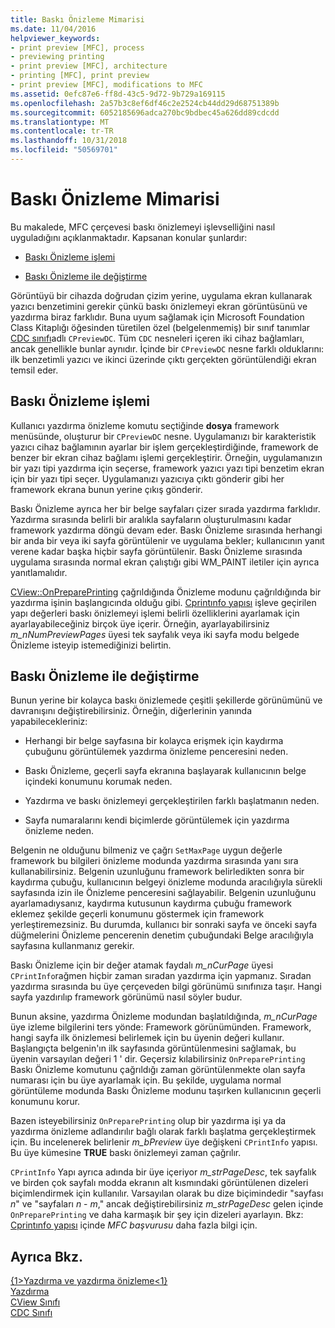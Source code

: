 ```yaml
---
title: Baskı Önizleme Mimarisi
ms.date: 11/04/2016
helpviewer_keywords:
- print preview [MFC], process
- previewing printing
- print preview [MFC], architecture
- printing [MFC], print preview
- print preview [MFC], modifications to MFC
ms.assetid: 0efc87e6-ff8d-43c5-9d72-9b729a169115
ms.openlocfilehash: 2a57b3c8ef6df46c2e2524cb44dd29d68751389b
ms.sourcegitcommit: 6052185696adca270bc9bdbec45a626dd89cdcdd
ms.translationtype: MT
ms.contentlocale: tr-TR
ms.lasthandoff: 10/31/2018
ms.locfileid: "50569701"
---
```

# <a name="print-preview-architecture"></a>Baskı Önizleme Mimarisi

Bu makalede, MFC çerçevesi baskı önizlemeyi işlevselliğini nasıl uyguladığını açıklanmaktadır. Kapsanan konular şunlardır:

- [Baskı Önizleme işlemi](#_core_the_print_preview_process)

- [Baskı Önizleme ile değiştirme](#_core_modifying_print_preview)

Görüntüyü bir cihazda doğrudan çizim yerine, uygulama ekran kullanarak yazıcı benzetimini gerekir çünkü baskı önizlemeyi ekran görüntüsünü ve yazdırma biraz farklıdır. Buna uyum sağlamak için Microsoft Foundation Class Kitaplığı öğesinden türetilen özel (belgelenmemiş) bir sınıf tanımlar [CDC sınıfı](../mfc/reference/cdc-class.md)adlı `CPreviewDC`. Tüm `CDC` nesneleri içeren iki cihaz bağlamları, ancak genellikle bunlar aynıdır. İçinde bir `CPreviewDC` nesne farklı olduklarını: ilk benzetimli yazıcı ve ikinci üzerinde çıktı gerçekten görüntülendiği ekran temsil eder.

##  <a name="_core_the_print_preview_process"></a> Baskı Önizleme işlemi

Kullanıcı yazdırma önizleme komutu seçtiğinde **dosya** framework menüsünde, oluşturur bir `CPreviewDC` nesne. Uygulamanızı bir karakteristik yazıcı cihaz bağlamının ayarlar bir işlem gerçekleştirdiğinde, framework de benzer bir ekran cihaz bağlamı işlemi gerçekleştirir. Örneğin, uygulamanızın bir yazı tipi yazdırma için seçerse, framework yazıcı yazı tipi benzetim ekran için bir yazı tipi seçer. Uygulamanızı yazıcıya çıktı gönderir gibi her framework ekrana bunun yerine çıkış gönderir.

Baskı Önizleme ayrıca her bir belge sayfaları çizer sırada yazdırma farklıdır. Yazdırma sırasında belirli bir aralıkla sayfaların oluşturulmasını kadar framework yazdırma döngü devam eder. Baskı Önizleme sırasında herhangi bir anda bir veya iki sayfa görüntülenir ve uygulama bekler; kullanıcının yanıt verene kadar başka hiçbir sayfa görüntülenir. Baskı Önizleme sırasında uygulama sırasında normal ekran çalıştığı gibi WM_PAINT iletiler için ayrıca yanıtlamalıdır.

[CView::OnPreparePrinting](../mfc/reference/cview-class.md#onprepareprinting) çağrıldığında Önizleme modunu çağrıldığında bir yazdırma işinin başlangıcında olduğu gibi. [Cprintınfo yapısı](../mfc/reference/cprintinfo-structure.md) işleve geçirilen yapı değerleri baskı önizlemeyi işlemi belirli özelliklerini ayarlamak için ayarlayabileceğiniz birçok üye içerir. Örneğin, ayarlayabilirsiniz *m_nNumPreviewPages* üyesi tek sayfalık veya iki sayfa modu belgede Önizleme isteyip istemediğinizi belirtin.

##  <a name="_core_modifying_print_preview"></a> Baskı Önizleme ile değiştirme

Bunun yerine bir kolayca baskı önizlemede çeşitli şekillerde görünümünü ve davranışını değiştirebilirsiniz. Örneğin, diğerlerinin yanında yapabilecekleriniz:

- Herhangi bir belge sayfasına bir kolayca erişmek için kaydırma çubuğunu görüntülemek yazdırma önizleme penceresini neden.

- Baskı Önizleme, geçerli sayfa ekranına başlayarak kullanıcının belge içindeki konumunu korumak neden.

- Yazdırma ve baskı önizlemeyi gerçekleştirilen farklı başlatmanın neden.

- Sayfa numaralarını kendi biçimlerde görüntülemek için yazdırma önizleme neden.

Belgenin ne olduğunu bilmeniz ve çağrı `SetMaxPage` uygun değerle framework bu bilgileri önizleme modunda yazdırma sırasında yanı sıra kullanabilirsiniz. Belgenin uzunluğunu framework belirledikten sonra bir kaydırma çubuğu, kullanıcının belgeyi önizleme modunda aracılığıyla sürekli sayfasında izin ile Önizleme penceresini sağlayabilir. Belgenin uzunluğunu ayarlamadıysanız, kaydırma kutusunun kaydırma çubuğu framework eklemez şekilde geçerli konumunu göstermek için framework yerleştiremezsiniz. Bu durumda, kullanıcı bir sonraki sayfa ve önceki sayfa düğmelerini Önizleme pencerenin denetim çubuğundaki Belge aracılığıyla sayfasına kullanmanız gerekir.

Baskı Önizleme için bir değer atamak faydalı *m_nCurPage* üyesi `CPrintInfo`rağmen hiçbir zaman sıradan yazdırma için yapmanız. Sıradan yazdırma sırasında bu üye çerçeveden bilgi görünümü sınıfınıza taşır. Hangi sayfa yazdırılıp framework görünümü nasıl söyler budur.

Bunun aksine, yazdırma Önizleme modundan başlatıldığında, *m_nCurPage* üye izleme bilgilerini ters yönde: Framework görünümünden. Framework, hangi sayfa ilk önizlemesi belirlemek için bu üyenin değeri kullanır. Başlangıçta belgenin'ın ilk sayfasında görüntülenmesini sağlamak, bu üyenin varsayılan değeri 1 ' dir. Geçersiz kılabilirsiniz `OnPreparePrinting` Baskı Önizleme komutunu çağrıldığı zaman görüntülenmekte olan sayfa numarası için bu üye ayarlamak için. Bu şekilde, uygulama normal görüntüleme modunda Baskı Önizleme modunu taşırken kullanıcının geçerli konumunu korur.

Bazen isteyebilirsiniz `OnPreparePrinting` olup bir yazdırma işi ya da yazdırma önizleme adlandırılır bağlı olarak farklı başlatma gerçekleştirmek için. Bu incelenerek belirlenir *m_bPreview* üye değişkeni `CPrintInfo` yapısı. Bu üye kümesine **TRUE** baskı önizlemeyi zaman çağrılır.

`CPrintInfo` Yapı ayrıca adında bir üye içeriyor *m_strPageDesc*, tek sayfalık ve birden çok sayfalı modda ekranın alt kısmındaki görüntülenen dizeleri biçimlendirmek için kullanılır. Varsayılan olarak bu dize biçimindedir "sayfası *n*" ve "sayfaları *n* - *m*," ancak değiştirebilirsiniz *m_strPageDesc* gelen içinde `OnPreparePrinting` ve daha karmaşık bir şey için dizeleri ayarlayın. Bkz: [Cprintınfo yapısı](../mfc/reference/cprintinfo-structure.md) içinde *MFC başvurusu* daha fazla bilgi için.

## <a name="see-also"></a>Ayrıca Bkz.

[{1&gt;Yazdırma ve yazdırma önizleme&lt;1}](../mfc/printing-and-print-preview.md)<br/>
[Yazdırma](../mfc/printing.md)<br/>
[CView Sınıfı](../mfc/reference/cview-class.md)<br/>
[CDC Sınıfı](../mfc/reference/cdc-class.md)
